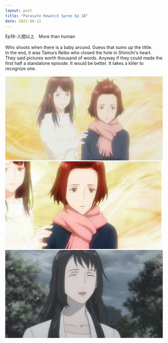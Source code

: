 ```yaml
---
layout: post
title: "Parasyte Rewatch Spree Ep 18"
date: 2021-06-11
---
```

Ep18-人間以上　More than human<br><br>
Who shoots when there is a baby around. Guess that sums up the tittle.<br>
In the end, it was Tamurs Reiko who closed the hole in Shinichi's heart.<br>
They said pictures worth thousand of words. Anyway if they could made the first half a standalone episode. It would be better. It takes a killer to recognize one.<br><br>
<a href="#img1"><img src="/images/pjxtEwj.png"></a>
<a href="#_" class="lightbox" id="img1"><span style="background-image: url('/images/pjxtEwj.png')"></span></a>
<a href="#img2"><img src="/images/comp.gif"></a>
<a href="#_" class="lightbox" id="img2"><span style="background-image: url('/images/comp.gif')"></span></a>
<a href="#img3"><img src="/images/warate.png"></a>
<a href="#_" class="lightbox" id="img2"><span style="background-image: url('/images/warate.png')"></span></a>